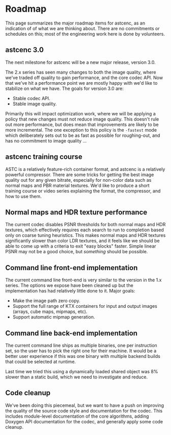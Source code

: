 # Roadmap

This page summarizes the major roadmap items for astcenc, as an indication of
of what we are thinking about. There are no commitments or schedules on this;
most of the engineering work here is done by volunteers.

## astcenc 3.0

The next milestone for astcenc will be a new major release, version 3.0.

The 2.x series has seen many changes to both the image quality, where we've
traded off quality to gain performance, and the core codec API. Now that we've
hit a performance point we are mostly happy with we'd like to stabilize on what
we have. The goals for version 3.0 are:

* Stable codec API.
* Stable image quality.

Primarily this will impact optimization work, where we will be applying a
policy that new changes must not reduce image quality. This doesn't rule out
more performance, but does mean that improvements are likely to be more
incremental. The one exception to this policy is the `-fastest` mode which
deliberately sets out to be as fast as possible for roughing-out, and has no
commitment to image quality ...

## astcenc training course

ASTC is a relatively feature-rich container format, and astcenc is a relatively
powerful compressor. There are some tricks for getting the best image quality
out for any given bitrate, especially for non-color data such as normal maps
and PBR material textures. We'd like to produce a short training course or
video series explaining the format, the compressor, and how to use them.

## Normal maps and HDR texture performance

The current codec disables PSNR thresholds for both normal maps and HDR
textures, which effectively requires each search to run to completion based
only on coarse tuning heuristics. This makes normal maps and HDR textures
significantly slower than color LDR textures, and it feels like we should be
able to come up with a criteria to exit "easy blocks" faster. Simple linear
PSNR may not be a good choice, but _something_ should be possible.


## Command line front-end implementation

The current command line front-end is very similar to the version in the 1.x
series. The options we expose have been cleaned up but the implementation has
had relatively little done to it. Major goals:

* Make the image path zero copy.
* Support the full range of KTX containers for input and output images (arrays,
  cube maps, mipmaps, etc).
* Support automatic mipmap generation.

## Command line back-end implementation

The current command line ships as multiple binaries, one per instruction set,
so the user has to pick the right one for their machine. It would be a better
user experience if this was one binary with multiple backend builds that could
be selected at runtime.

Last time we tried this using a dynamically loaded shared object was 8% slower
than a static build, which we need to investigate and reduce.

## Code cleanup

We've been doing this piecemeal, but we want to have a push on improving the
quality of the source code style and documentation for the codec. This includes
module-level documentation of the core algorithms, adding Doxygen API
documentation for the codec, and generally apply some code cleanup.
